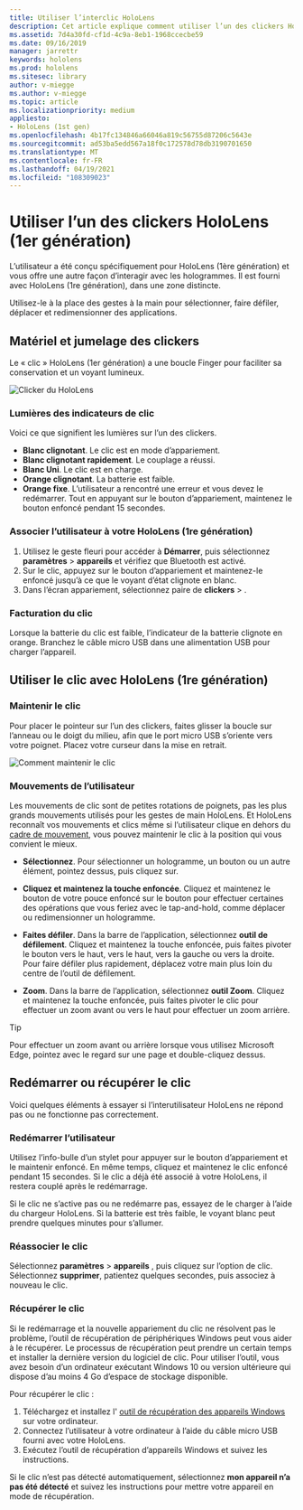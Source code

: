 ```yaml
---
title: Utiliser l’interclic HoloLens
description: Cet article explique comment utiliser l’un des clickers HoloLens, y compris le couplage de l’interligneur, la facturation et la récupération.
ms.assetid: 7d4a30fd-cf1d-4c9a-8eb1-1968ccecbe59
ms.date: 09/16/2019
manager: jarrettr
keywords: hololens
ms.prod: hololens
ms.sitesec: library
author: v-miegge
ms.author: v-miegge
ms.topic: article
ms.localizationpriority: medium
appliesto:
- HoloLens (1st gen)
ms.openlocfilehash: 4b17fc134846a66046a819c56755d87206c5643e
ms.sourcegitcommit: ad53ba5edd567a18f0c172578d78db3190701650
ms.translationtype: MT
ms.contentlocale: fr-FR
ms.lasthandoff: 04/19/2021
ms.locfileid: "108309023"
---
```

# <a name="use-the-hololens-1st-gen-clicker"></a>Utiliser l’un des clickers HoloLens (1er génération)

L’utilisateur a été conçu spécifiquement pour HoloLens (1ère génération) et vous offre une autre façon d’interagir avec les hologrammes. Il est fourni avec HoloLens (1re génération), dans une zone distincte.

Utilisez-le à la place des gestes à la main pour sélectionner, faire défiler, déplacer et redimensionner des applications.

## <a name="clicker-hardware-and-pairing"></a>Matériel et jumelage des clickers

Le « clic » HoloLens (1er génération) a une boucle Finger pour faciliter sa conservation et un voyant lumineux.

![Clicker du HoloLens](images/use-hololens-clicker-1.png)

### <a name="clicker-indicator-lights"></a>Lumières des indicateurs de clic

Voici ce que signifient les lumières sur l’un des clickers.

- **Blanc clignotant**. Le clic est en mode d’appariement.
- **Blanc clignotant rapidement**. Le couplage a réussi.
- **Blanc Uni**. Le clic est en charge.
- **Orange clignotant**. La batterie est faible.
- **Orange fixe**. L’utilisateur a rencontré une erreur et vous devez le redémarrer. Tout en appuyant sur le bouton d’appariement, maintenez le bouton enfoncé pendant 15 secondes.

### <a name="pair-the-clicker-with-your-hololens-1st-gen"></a>Associer l’utilisateur à votre HoloLens (1re génération)

1. Utilisez le geste fleuri pour accéder à **Démarrer**, puis sélectionnez **paramètres**  >  **appareils** et vérifiez que Bluetooth est activé.
1. Sur le clic, appuyez sur le bouton d’appariement et maintenez-le enfoncé jusqu’à ce que le voyant d’état clignote en blanc.
1. Dans l’écran appariement, sélectionnez paire de **clickers**  >  .

### <a name="charge-the-clicker"></a>Facturation du clic

Lorsque la batterie du clic est faible, l’indicateur de la batterie clignote en orange. Branchez le câble micro USB dans une alimentation USB pour charger l’appareil.

## <a name="use-the-clicker-with-hololens-1st-gen"></a>Utiliser le clic avec HoloLens (1re génération)

### <a name="hold-the-clicker"></a>Maintenir le clic

Pour placer le pointeur sur l’un des clickers, faites glisser la boucle sur l’anneau ou le doigt du milieu, afin que le port micro USB s’oriente vers votre poignet. Placez votre curseur dans la mise en retrait.

![Comment maintenir le clic](images/use-hololens-clicker-2.png)

### <a name="clicker-gestures"></a>Mouvements de l’utilisateur

Les mouvements de clic sont de petites rotations de poignets, pas les plus grands mouvements utilisés pour les gestes de main HoloLens. Et HoloLens reconnaît vos mouvements et clics même si l’utilisateur clique en dehors du [cadre de mouvement](hololens1-basic-usage.md), vous pouvez maintenir le clic à la position qui vous convient le mieux.

- **Sélectionnez**. Pour sélectionner un hologramme, un bouton ou un autre élément, pointez dessus, puis cliquez sur.

- **Cliquez et maintenez la touche enfoncée**. Cliquez et maintenez le bouton de votre pouce enfoncé sur le bouton pour effectuer certaines des opérations que vous feriez avec le tap-and-hold, comme déplacer ou redimensionner un hologramme.

- **Faites défiler**. Dans la barre de l’application, sélectionnez **outil de défilement**. Cliquez et maintenez la touche enfoncée, puis faites pivoter le bouton vers le haut, vers le haut, vers la gauche ou vers la droite. Pour faire défiler plus rapidement, déplacez votre main plus loin du centre de l’outil de défilement.

- **Zoom**. Dans la barre de l’application, sélectionnez **outil Zoom**. Cliquez et maintenez la touche enfoncée, puis faites pivoter le clic pour effectuer un zoom avant ou vers le haut pour effectuer un zoom arrière.

> [!TIP]
> Pour effectuer un zoom avant ou arrière lorsque vous utilisez Microsoft Edge, pointez avec le regard sur une page et double-cliquez dessus.

## <a name="restart-or-recover-the-clicker"></a>Redémarrer ou récupérer le clic

Voici quelques éléments à essayer si l’interutilisateur HoloLens ne répond pas ou ne fonctionne pas correctement.

### <a name="restart-the-clicker"></a>Redémarrer l’utilisateur

Utilisez l’info-bulle d’un stylet pour appuyer sur le bouton d’appariement et le maintenir enfoncé. En même temps, cliquez et maintenez le clic enfoncé pendant 15 secondes. Si le clic a déjà été associé à votre HoloLens, il restera couplé après le redémarrage.

Si le clic ne s’active pas ou ne redémarre pas, essayez de le charger à l’aide du chargeur HoloLens. Si la batterie est très faible, le voyant blanc peut prendre quelques minutes pour s’allumer.

### <a name="re-pair-the-clicker"></a>Réassocier le clic

Sélectionnez **paramètres**  >  **appareils** , puis cliquez sur l’option de clic. Sélectionnez **supprimer**, patientez quelques secondes, puis associez à nouveau le clic.

### <a name="recover-the-clicker"></a>Récupérer le clic

Si le redémarrage et la nouvelle appariement du clic ne résolvent pas le problème, l’outil de récupération de périphériques Windows peut vous aider à le récupérer. Le processus de récupération peut prendre un certain temps et installer la dernière version du logiciel de clic. Pour utiliser l’outil, vous avez besoin d’un ordinateur exécutant Windows 10 ou version ultérieure qui dispose d’au moins 4 Go d’espace de stockage disponible.

Pour récupérer le clic :

1. Téléchargez et installez l' [outil de récupération des appareils Windows](https://dev.azure.com/ContentIdea/ContentIdea/_queries/query/8a004dbe-73f8-4a32-94bc-368fc2f2a895/) sur votre ordinateur.
1. Connectez l’utilisateur à votre ordinateur à l’aide du câble micro USB fourni avec votre HoloLens.
1. Exécutez l’outil de récupération d’appareils Windows et suivez les instructions.

Si le clic n’est pas détecté automatiquement, sélectionnez **mon appareil n’a pas été détecté** et suivez les instructions pour mettre votre appareil en mode de récupération.

